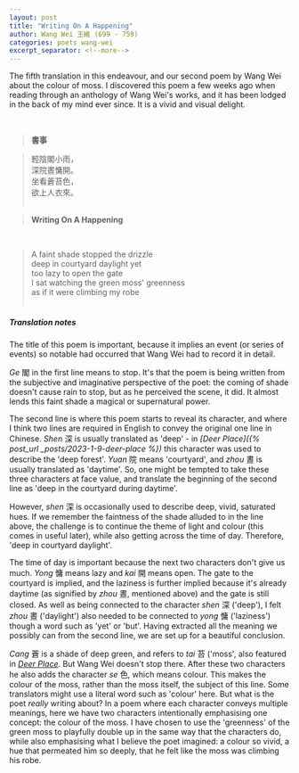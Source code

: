 ```yaml
---
layout: post
title: "Writing On A Happening"
author: Wang Wei 王維 (699 - 759)
categories: poets wang-wei
excerpt_separator: <!--more-->
---
```

The fifth translation in this endeavour, and our second poem by Wang Wei about the colour of moss<!--more-->. I discovered this poem a few weeks ago when reading through an anthology of Wang Wei's works, and it has been lodged in the back of my mind ever since. It is a vivid and visual delight.
  
<br>
  
>**書事**

  

>輕陰閣小雨，<br>
>深院晝慵開。<br>
>坐看蒼苔色，<br>
>欲上人衣來。<br> <br>

>**Writing On A Happening**
<br>      
    
>A faint shade stopped the drizzle <br>
>deep in courtyard daylight yet <br>
>too lazy to open the gate <br>
>I sat watching the green moss' greenness <br>
>as if it were climbing my robe <br><br>

##### Translation notes

The title of this poem is important, because it implies an event (or series of events) so notable had occurred that Wang Wei had to record it in detail.
  
*Ge* 閣 in the first line means to stop. It's that the poem is being written from the subjective and imaginative perspective of the poet: the coming of shade doesn't cause rain to stop, but as he perceived the scene, it did. It almost lends this faint shade a magical or supernatural power.
  
The second line is where this poem starts to reveal its character, and where I think two lines are required in English to convey the original one line in Chinese. *Shen* 深 is usually translated as 'deep' - in *[Deer Place]({% post_url _posts/2023-1-9-deer-place %})* this character was used to describe the 'deep forest'. *Yuan* 院 means 'courtyard', and *zhou* 晝 is usually translated as 'daytime'. So, one might be tempted to take these three characters at face value, and translate the beginning of the second line as 'deep in the courtyard during daytime'.  
  
However, *shen* 深 is occasionally used to describe deep, vivid, saturated hues. If we remember the faintness of the shade alluded to in the line above, the challenge is to continue the theme of light and colour (this comes in useful later), while also getting across the time of day. Therefore, 'deep in courtyard daylight'.
  
The time of day is important because the next two characters don't give us much. *Yong* 慵 means lazy and *kai* 開 means open. The gate to the courtyard is implied, and the laziness is further implied because it's already daytime (as signified by *zhou* 晝, mentioned above) and the gate is still closed. As well as being connected to the character *shen* 深 ('deep'), I felt *zhou* 晝 ('daylight') also needed to be connected to *yong* 慵 ('laziness') though a word such as 'yet' or 'but'. Having extracted all the meaning we possibly can from the second line, we are set up for a beautiful conclusion. 
  
*Cang* 蒼 is a shade of deep green, and refers to *tai* 苔 ('moss', also featured in *[Deer Place](/poets/wang-wei/deer-place)*. But Wang Wei doesn't stop there. After these two characters he also adds the character *se* 色, which means colour. This makes the colour of the moss, rather than the moss itself, the subject of this line. Some translators might use a literal word such as 'colour' here. But what is the poet *really* writing about? In a poem where each character conveys multiple meanings, here we have two characters intentionally emphasising one concept: the colour of the moss. I have chosen to use the 'greenness' of the green moss to playfully double up in the same way that the characters do, while also emphasising what I believe the poet imagined: a colour so vivid, a hue that permeated him so deeply, that he felt like the moss was climbing his robe.
